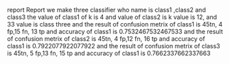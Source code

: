 report
Report we make three classifier who name is class1 ,class2 and class3 the value of class1 of k is 4 and value of class2 is k value is 12, and 33 value is class three and the result of confusion metrix of class1 is 45tn,  4 fp,15 fn, 13 tp and accuracy of class1 is 0.7532467532467533 and the result of confusion metrix of class2 is 45tn,  4 fp,12 fn, 16 tp and accuracy of class1 is 0.7922077922077922 
and the result of confusion metrix of class3 is 45tn,  5 fp,13 fn, 15 tp and accuracy of class1 is 0.7662337662337663
